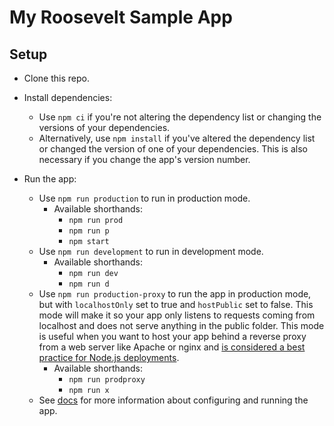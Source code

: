 # My Roosevelt Sample App

## Setup

- Clone this repo.

- Install dependencies:
  - Use `npm ci` if you're not altering the dependency list or changing the versions of your dependencies.
  - Alternatively, use `npm install` if you've altered the dependency list or changed the version of one of your dependencies. This is also necessary if you change the app's version number.

- Run the app:
  - Use `npm run production` to run in production mode.
    - Available shorthands:
      - `npm run prod`
      - `npm run p`
      - `npm start`
  - Use `npm run development` to run in development mode.
    - Available shorthands:
      - `npm run dev`
      - `npm run d`
  - Use `npm run production-proxy` to run the app in production mode, but with `localhostOnly` set to true and `hostPublic` set to false. This mode will make it so your app only listens to requests coming from localhost and does not serve anything in the public folder. This mode is useful when you want to host your app behind a reverse proxy from a web server like Apache or nginx and [is considered a best practice for Node.js deployments](https://expressjs.com/en/advanced/best-practice-performance.html#use-a-reverse-proxy).
    - Available shorthands:
      - `npm run prodproxy`
      - `npm run x`
  - See [docs](https://github.com/rooseveltframework/roosevelt) for more information about configuring and running the app.
